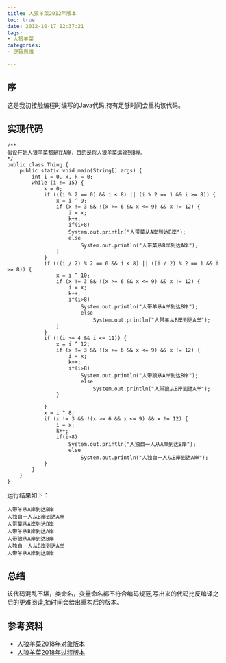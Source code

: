 ```yaml
---
title: 人狼羊菜2012年版本
toc: true
date: 2012-10-17 12:37:21
tags:
- 人狼羊菜
categories:
- 逻辑思维

---
```

## 序

这是我初接触编程时编写的Java代码,待有足够时间会重构该代码。  

## 实现代码
```
/**
假设开始人狼羊菜都是在A岸，目的是将人狼羊菜运输到B岸。
*/
public class Thing {
	public static void main(String[] args) {
		int i = 0, x, k = 0;
		while (i != 15) {
			k = 0;
			if (((i % 2 == 0) && i < 8) || (i % 2 == 1 && i >= 8)) {
				x = i ^ 9;
				if (x != 3 && !(x >= 6 && x <= 9) && x != 12) {
					i = x;
					k++;
					if(i>8)
					System.out.println("人带菜从A岸到达B岸");
					else
						System.out.println("人带菜从B岸到达A岸");
				}
			}
			if (((i / 2) % 2 == 0 && i < 8) || ((i / 2) % 2 == 1 && i >= 8)) {
				x = i ^ 10;
				if (x != 3 && !(x >= 6 && x <= 9) && x != 12) {
					i = x;
					k++;
					if(i>8)
						System.out.println("人带羊从A岸到达B岸");
						else
							System.out.println("人带羊从B岸到达A岸");
				}
			}
			if (!(i >= 4 && i <= 11)) {
				x = i ^ 12;
				if (x != 3 && !(x >= 6 && x <= 9) && x != 12) {
					i = x;
					k++;
					if(i>8)
						System.out.println("人带狼从A岸到达B岸");
						else
							System.out.println("人带狼从B岸到达A岸");
				}
				
			}
			x = i ^ 8;
			if (x != 3 && !(x >= 6 && x <= 9) && x != 12) {
				i = x;
				k++;
				if(i>8)
					System.out.println("人独自一人从A岸到达B岸");
					else
						System.out.println("人独自一人从B岸到达A岸");
			}
		}
	}
}
```
运行结果如下：
```
人带羊从A岸到达B岸
人独自一人从B岸到达A岸
人带菜从A岸到达B岸
人带羊从B岸到达A岸
人带狼从A岸到达B岸
人独自一人从B岸到达A岸
人带羊从A岸到达B岸
```  

## 总结  
该代码混乱不堪，类命名，变量命名都不符合编码规范,写出来的代码比反编译之后的更难阅读,抽时间会给出重构后的版本。
## 参考资料
* [人狼羊菜2018年对象版本](https://ddabb.github.io/人狼羊菜2018年对象版本/)
* [人狼羊菜2018年过程版本](https://ddabb.github.io/人狼羊菜2018年过程版本/)